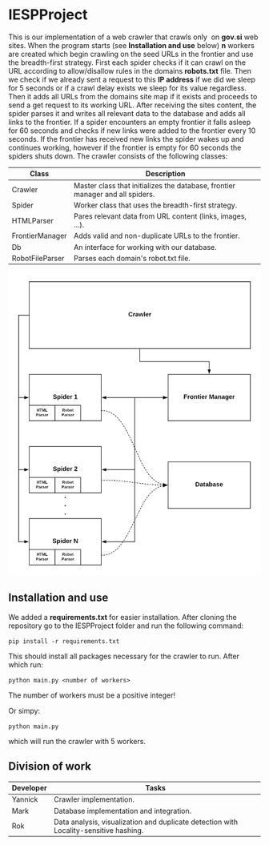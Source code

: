 # IESPProject

 This is our implementation of a web crawler that crawls only  on **gov.si** web sites. When the program starts (see **Installation and use** below) **n** workers are
 created which begin crawling on the seed URLs in the frontier and use the breadth-first strategy. First each spider checks if it can crawl on the URL according to
 allow/disallow rules in the domains **robots.txt** file. Then we check if we already sent a request to this **IP address** if we did we sleep for 5 seconds or if a crawl
 delay exists we sleep for its value regardless. Then it adds all URLs from the domains site map if it exists and proceeds to send a get request to its working URL. After
 receiving the sites content, the spider parses it and writes all relevant data to the database and adds all links to the frontier. If a spider encounters an empty frontier
 it falls asleep for 60 seconds and checks if new links were added to the frontier every 10 seconds. If the frontier has received new links the spider wakes up and
 continues working, however if the frontier is empty for 60 seconds the spiders shuts down. The crawler consists of the following classes:

| Class | Description |
| ------ | ------ |
| Crawler | Master class that initializes the database, frontier manager and all spiders.  |
| Spider | Worker class that uses the breadth-first strategy.|
| HTMLParser | Pares relevant data from URL content (links, images, ...). |
| FrontierManager | Adds valid and non-duplicate URLs to the frontier.|
| Db | An interface for working with our database. |
| RobotFileParser | Parses each domain's robot.txt file. |

<img src="crawler/crawler.png" width=550>

## Installation and use
We added a **requirements.txt** for easier installation. After cloning the repository go to the IESPProject folder and run the following command:
```
pip install -r requirements.txt
```

This should install all packages necessary for the crawler to run. After which run:
```
python main.py <number of workers>
```
The number of workers must be a positive integer!

Or simpy: 
```
python main.py
```

which will run the crawler with 5 workers.

## Division of work
| Developer | Tasks |
| ------ | ------ |
| Yannick | Crawler implementation. |
| Mark | Database implementation and integration.|
| Rok | Data analysis, visualization and duplicate detection with  Locality-sensitive hashing.|
